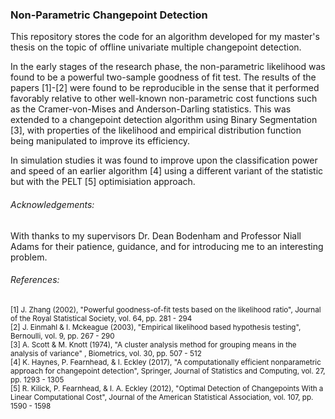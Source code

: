 ### Non-Parametric Changepoint Detection

This repository stores the code for an algorithm developed for my master's thesis on the topic of offline univariate multiple changepoint detection.

In the early stages of the research phase, the non-parametric likelihood was found to be a powerful two-sample goodness of fit test. The results of the papers [1]-[2] were found to be 
reproducible in the sense that it performed favorably relative to other well-known non-parametric cost functions such as the Cramer-von-Mises and Anderson-Darling statistics. This was extended to a changepoint detection algorithm using Binary Segmentation [3], with properties of the likelihood and empirical distribution function being manipulated to improve its efficiency. 

In simulation studies it was found to improve upon the classification power and speed of an earlier algorithm [4] using a different variant of the statistic but with the PELT [5] optimisiation approach.

###### Acknowledgements:

With thanks to my supervisors Dr. Dean Bodenham and Professor Niall Adams for their patience, guidance, and for introducing me to an interesting problem.

###### References:
<sub> [1] 	J. Zhang (2002), "Powerful goodness-of-fit tests based on the likelihood ratio", Journal of the Royal Statistical Society, vol. 64, pp. 281 - 294 \
[2]   J. Einmahl \& I. Mckeague (2003), "Empirical likelihood based hypothesis testing", Bernoulli, vol. 9, pp. 267 - 290 \
[3] 	A. Scott \& M. Knott (1974), "A cluster analysis method for grouping means in the analysis of variance" , Biometrics, vol. 30, pp. 507 - 512 \
[4]   K. Haynes, P. Fearnhead, \& I. Eckley (2017), "A computationally efficient nonparametric approach for changepoint detection", Springer, Journal of Statistics and Computing, vol. 27, pp. 1293 - 1305 \
[5] 	R. Kilick, P. Fearnhead, \& I. A. Eckley (2012), "Optimal Detection of Changepoints With a Linear Computational Cost", Journal of the American Statistical Association, vol. 107, pp. 1590 - 1598 </sub>

